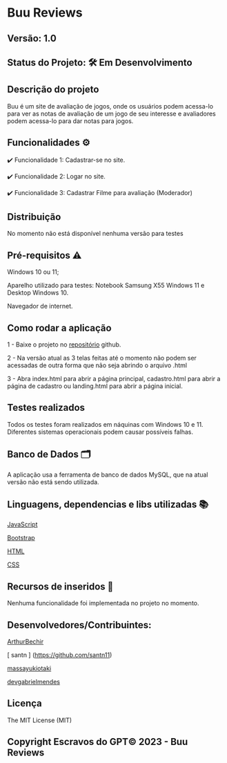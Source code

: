 # Buu Reviews
## Versão: 1.0 
## Status do Projeto: 🛠 Em Desenvolvimento

## Descrição do projeto
Buu é um site de avaliação de jogos, onde os usuários podem acessa-lo para ver as notas de avaliação de um jogo de seu interesse e avaliadores podem acessa-lo para dar notas para jogos.


## Funcionalidades ⚙️
✔️ Funcionalidade 1: Cadastrar-se no site.

✔️ Funcionalidade 2: Logar no site.

✔️ Funcionalidade 3: Cadastrar Filme para avaliação (Moderador)

## Distribuição
No momento não está disponível nenhuma versão  para testes

## Pré-requisitos ⚠️    
Windows 10 ou 11; 
 
Aparelho utilizado para testes: Notebook Samsung X55 Windows 11 e Desktop Windows 10.

Navegador de internet.

## Como rodar a aplicação 
1 - Baixe o projeto no [repositório](https://github.com/EscravosDoGPT/buu) github.

2 - Na versão atual as 3 telas feitas até o momento não podem ser acessadas de outra forma que não seja abrindo o arquivo .html

3 - Abra index.html para abrir a página principal, cadastro.html para abrir a página de cadastro ou landing.html para abrir a página inicial.

## Testes realizados
Todos os testes foram realizados em náquinas com Windows 10 e 11. Diferentes sistemas operacionais podem causar possíveis falhas.

## Banco de Dados 🗂️
A aplicação usa a ferramenta de banco de dados MySQL, que na atual versão não está sendo utilizada. 

## Linguagens, dependencias e libs utilizadas 📚
[ JavaScript ](https://developer.mozilla.org/pt-BR/docs/Web/JavaScript)

[ Bootstrap ](https://getbootstrap.com/docs/4.1/getting-started/introduction/)

[ HTML ](https://developer.mozilla.org/pt-BR/docs/Web/HTML)

[ CSS ](https://developer.mozilla.org/pt-BR/docs/Web/CSS)

## Recursos de inseridos 🧰

Nenhuma funcionalidade foi implementada no projeto no momento.

## Desenvolvedores/Contribuintes:
[ ArthurBechir ](https://github.com/ArthurBechir)

[ santn ] (https://github.com/santn11)

[ massayukiotaki ](https://github.com/massayukiotaki)

[ devgabrielmendes ](https://github.com/devgabrielmendes)

## Licença
The MIT License (MIT)

## Copyright Escravos do GPT©️ 2023 - Buu Reviews
